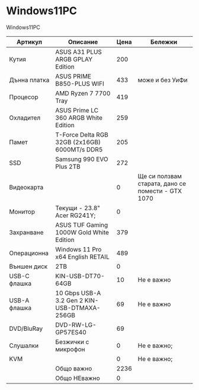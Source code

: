 # Windows11PC
Windows11PC

| Артикул      | Описание                                      | Цена   | Бележки                                           |
| ------------ | --------------------------------------------- | ------ | ------------------------------------------------- |
| Кутия        | ASUS A31 PLUS ARGB GPLAY Edition              | 200    |                                                   |
| Дънна платка | ASUS PRIME B850-PLUS WIFI                     | 433    | може и без УиФи                                   |
| Процесор     | AMD Ryzen 7 7700 Tray                         | 419    |                                                   |
| Охладител    | ASUS Prime LC 360 ARGB White Edition          | 259    |                                                   |
| Памет        | T-Force Delta RGB 32GB (2x16GB) 6000MT/s DDR5 | 205    |                                                   |
| SSD          | Samsung 990 EVO Plus 2TB                      | 272    |                                                   |
| Видеокарта   |                                               | 0      | Ще си ползвам старата, дано се помести - GTX 1070 |
| Монитор      | Текущи - 23.8" Acer RG241Y;                   | 0      |                                                   |
| Захранване   | ASUS TUF Gaming 1000W Gold White Edition      | 379    |                                                   |
| Операционна  | Windows 11 Pro x64 English RETAIL             | 489    |                                                   |
| Външен диск  | 2TB                                           | 0      |                                                   |
| USB-C флашка | KIN-USB-DT70-64GB                             | 10     | Не е важно                                        |
| USB-А флашка | 10 Gbps USB-A 3.2 Gen 2 KIN-USB-DTMAXA-256GB  | 69     | Не е важно                                        |
| DVD/BluRay   | DVD-RW-LG-GP57ES40                            | 69     |                                                   |
| Слушалки     | Безжички с микрофон                           | 0      | Не е важно;                                       |
| KVM          |                                               | 0      | Не е важно;                                       |
|              |  Общо важно                                   | 2236   |                                                   |
|              |  Общо НЕважно                                 | 0      |                                                   |
